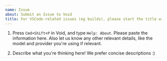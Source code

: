 ```yaml
---
name: Issue
about: Submit an Issue to Void
title: For VSCode-related issues (eg builds), please start the title with `[App]`. Otherwise, start it with `[Bug]` or `[Feature]`.
---
```


1. Press `Cmd+Shift+P` in Void, and type `Help: About`. Please paste the information here. Also let us know any other relevant details, like the model and provider you're using if relevant.

2. Describe what you're thinking here! We prefer concise descriptions :)
